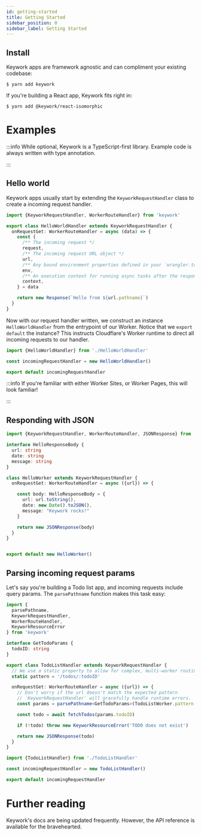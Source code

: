 ```yaml
---
id: getting-started
title: Getting Started
sidebar_position: 0
sidebar_label: Getting Started
---
```


## Install

Keywork apps are framework agnostic and can compliment your existing codebase:

```shell title=Run in the root of your Cloudflare Worker project.
$ yarn add keywork
```

If you're building a React app, Keywork fits right in:

```shell title=Run in the root of your Cloudflare Worker project.
$ yarn add @keywork/react-isomorphic
```

# Examples

:::info
While optional, Keywork is a TypeScript-first library.
Example code is always written with type annotation.

:::


## Hello world

Keywork apps usually start by extending the `KeyworkRequestHandler` class
to create a incoming request handler.


```ts title=workers/HelloWorld.ts
import {KeyworkRequestHandler, WorkerRouteHandler} from 'keywork'

export class HelloWorldHandler extends KeyworkRequestHandler {
  onRequestGet: WorkerRouteHandler = async (data) => {
    const {
      /** The incoming request */
      request,
      /** The incoming request URL object */
      url,
      /** Any bound environment properties defined in your `wrangler.toml` file */
      env,
      /** An execution context for running async tasks after the response is sent. */
      context,
    } = data

    return new Response(`Hello from ${url.pathname}`)
  }
}
```

Now with our request handler written, we construct an instance `HelloWorldHandler` from the entrypoint of our Worker.
Notice that we `export default` the instance? This instructs Cloudflare's Worker runtime
to direct all incoming requests to our handler.

```ts title=workers/_worker.ts
import {HelloWorldHandler} from './HelloWorldHandler'

const incomingRequestHandler = new HelloWorldHandler()

export default incomingRequestHandler
```

:::info
If you're familiar with either Worker Sites, or Worker Pages, this will look familiar!

:::

## Responding with JSON

```ts title=worker.ts
import {KeyworkRequestHandler, WorkerRouteHandler, JSONResponse} from 'keywork'

interface HelloResponseBody {
  url: string
  date: string
  message: string
}

class HelloWorker extends KeyworkRequestHandler {
  onRequestGet: WorkerRouteHandler = async ({url}) => {

    const body: HelloResponseBody = {
      url: url.toString(),
      date: new Date().toJSON(),
      message: "Keywork rocks!"
    }

    return new JSONResponse(body)
  }
}


export default new HelloWorker()
```

## Parsing incoming request params

Let's say you're building a Todo list app, and incoming requests include
query params. The `parsePathname` function makes this task easy:


```ts title=./workers/TodoListHandler.ts
import {
  parsePathname,
  KeyworkRequestHandler,
  WorkerRouteHandler,
  KeyworkResourceError
} from 'keywork'

interface GetTodoParams {
  todoID: string
}

export class TodoListHandler extends KeyworkRequestHandler {
  // We use a static property to allow for complex, multi-worker routing in later examples.
  static pattern = '/todos/:todoID'

  onRequestGet: WorkerRouteHandler = async ({url}) => {
    // Don't worry if the url doesn't match the expected pattern
    // `KeyworkRequestHandler` will gracefully handle runtime errors.
    const params = parsePathname<GetTodoParams>(TodoListWorker.pattern, url)

    const todo = await fetchTodos(params.todoID)

    if (!todo) throw new KeyworkResourceError('TODO does not exist')

    return new JSONResponse(todo)
  }
}
```

```ts title=workers/_worker.ts
import {TodoListHandler} from './TodoListHandler'

const incomingRequestHandler = new TodoListHandler()

export default incomingRequestHandler
```


# Further reading

Keywork's docs are being updated frequently.
However, the API reference is available for the bravehearted.
